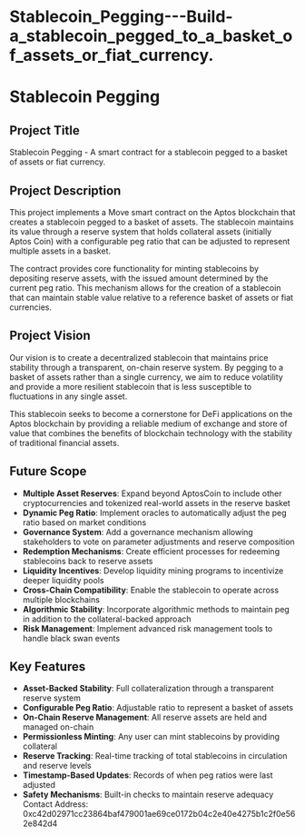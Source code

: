 # Stablecoin_Pegging---Build-a_stablecoin_pegged_to_a_basket_of_assets_or_fiat_currency.
# Stablecoin Pegging

## Project Title
Stablecoin Pegging - A smart contract for a stablecoin pegged to a basket of assets or fiat currency.

## Project Description
This project implements a Move smart contract on the Aptos blockchain that creates a stablecoin pegged to a basket of assets. The stablecoin maintains its value through a reserve system that holds collateral assets (initially Aptos Coin) with a configurable peg ratio that can be adjusted to represent multiple assets in a basket.

The contract provides core functionality for minting stablecoins by depositing reserve assets, with the issued amount determined by the current peg ratio. This mechanism allows for the creation of a stablecoin that can maintain stable value relative to a reference basket of assets or fiat currencies.

## Project Vision
Our vision is to create a decentralized stablecoin that maintains price stability through a transparent, on-chain reserve system. By pegging to a basket of assets rather than a single currency, we aim to reduce volatility and provide a more resilient stablecoin that is less susceptible to fluctuations in any single asset.

This stablecoin seeks to become a cornerstone for DeFi applications on the Aptos blockchain by providing a reliable medium of exchange and store of value that combines the benefits of blockchain technology with the stability of traditional financial assets.

## Future Scope
- **Multiple Asset Reserves**: Expand beyond AptosCoin to include other cryptocurrencies and tokenized real-world assets in the reserve basket
- **Dynamic Peg Ratio**: Implement oracles to automatically adjust the peg ratio based on market conditions
- **Governance System**: Add a governance mechanism allowing stakeholders to vote on parameter adjustments and reserve composition
- **Redemption Mechanisms**: Create efficient processes for redeeming stablecoins back to reserve assets
- **Liquidity Incentives**: Develop liquidity mining programs to incentivize deeper liquidity pools
- **Cross-Chain Compatibility**: Enable the stablecoin to operate across multiple blockchains
- **Algorithmic Stability**: Incorporate algorithmic methods to maintain peg in addition to the collateral-backed approach
- **Risk Management**: Implement advanced risk management tools to handle black swan events

## Key Features
- **Asset-Backed Stability**: Full collateralization through a transparent reserve system
- **Configurable Peg Ratio**: Adjustable ratio to represent a basket of assets
- **On-Chain Reserve Management**: All reserve assets are held and managed on-chain
- **Permissionless Minting**: Any user can mint stablecoins by providing collateral
- **Reserve Tracking**: Real-time tracking of total stablecoins in circulation and reserve levels
- **Timestamp-Based Updates**: Records of when peg ratios were last adjusted
- **Safety Mechanisms**: Built-in checks to maintain reserve adequacy
  Contact Address: 0xc42d02971cc23864baf479001ae69ce0172b04c2e40e4275b1c2f0e562e842d4
